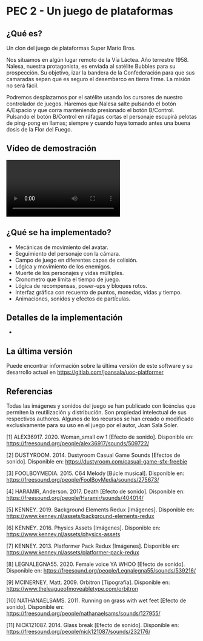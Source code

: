 PEC 2 - Un juego de plataformas
===============================

¿Qué es?
--------

Un clon del juego de plataformas Super Mario Bros.

Nos situamos en algún lugar remoto de la Vía Láctea. Año terrestre 1958. Nalesa,
nuestra protagonista, es enviada al satélite Bubbles para su prospección. Su
objetivo, izar la bandera de la Confederación para que sus camaradas sepan que
es seguro el desembarco en tierra firme. La misión no será fácil.

Podremos desplazarnos por el satélite usando los cursores de nuestro controlador
de juegos. Haremos que Nalesa salte pulsando el botón A/Espacio y que corra
manteniendo presionado el botón B/Control. Pulsando el botón B/Control en
ráfagas cortas el personaje escupirá pelotas de ping-pong en llamas; siempre y
cuando haya tomado antes una buena dosis de la Flor del Fuego.

Vídeo de demostración
---------------------

![Demo](Resources/demo.webm)

¿Qué se ha implementado?
------------------------

* Mecánicas de movimiento del avatar.
* Seguimiento del personaje con la cámara.
* Campo de juego en diferentes capas de colisión.
* Lógica y movimiento de los enemigos.
* Muerte de los personajes y vidas múltiples.
* Cronometro que limita el tiempo de juego.
* Lógica de recompensas, power-ups y bloques rotos.
* Interfaz gráfica con recuento de puntos, monedas, vidas y tiempo.
* Animaciones, sonidos y efectos de partículas.

Detalles de la implementación
-----------------------------

-

La última versión
-----------------

Puede encontrar información sobre la última versión de este software y su
desarrollo actual en https://gitlab.com/joansala/uoc-platformer

Referencias
-----------

Todas las imágenes y sonidos del juego se han publicado con licéncias que
permiten la reutilización y distribución. Son propiedad intelectual de sus
respectivos authores. Algunos de los recursos se han creado o modificado
exclusivamente para su uso en el juego por el autor, Joan Sala Soler.

[1]  ALEX36917. 2020. Woman_small ow 1 [Efecto de sonido].
     Disponible en: https://freesound.org/people/alex36917/sounds/509722/

[2]  DUSTYROOM. 2014. Dustyroom Casual Game Sounds [Efectos de sonido].
     Disponible en: https://dustyroom.com/casual-game-sfx-freebie

[3]  FOOLBOYMEDIA. 2015. C64 Melody [Búcle musical]. Disponible en:
     https://freesound.org/people/FoolBoyMedia/sounds/275673/

[4]  HARAMIR, Anderson. 2017. Death [Efecto de sonido]. Disponible en:
     https://freesound.org/people/Haramir/sounds/404014/

[5]  KENNEY. 2019. Background Elements Redux [Imágenes]. Disponible en:
     https://www.kenney.nl/assets/background-elements-redux

[6]  KENNEY. 2016. Physics Assets [Imágenes]. Disponible en:
     https://www.kenney.nl/assets/physics-assets

[7]  KENNEY. 2013. Platformer Pack Redux [Imágenes]. Disponible en:
     https://www.kenney.nl/assets/platformer-pack-redux

[8]  LEGNALEGNA55. 2020. Female voice YA WHOO [Efecto de sonido].
     Disponible en: https://freesound.org/people/Legnalegna55/sounds/539216/

[9]  MCINERNEY, Matt. 2009. Orbitron [Tipografía]. Disponible en:
     https://www.theleagueofmoveabletype.com/orbitron

[10] NATHANAELSAMS. 2011. Running on grass with wet feet [Efecto de sonido].
     Disponible en: https://freesound.org/people/nathanaelsams/sounds/127955/

[11] NICK121087. 2014. Glass break [Efecto de sonido].
     Disponible en: https://freesound.org/people/nick121087/sounds/232176/
